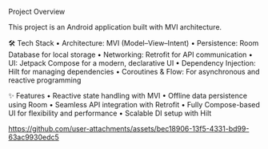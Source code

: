 Project Overview

This project is an Android application built with MVI architecture.

🛠 Tech Stack
	•	Architecture: MVI (Model–View–Intent)
	•	Persistence: Room Database for local storage
	•	Networking: Retrofit for API communication
	•	UI: Jetpack Compose for a modern, declarative UI
	•	Dependency Injection: Hilt for managing dependencies
	•	Coroutines & Flow: For asynchronous and reactive programming

✨ Features
	•	Reactive state handling with MVI
	•	Offline data persistence using Room
	•	Seamless API integration with Retrofit
	•	Fully Compose-based UI for flexibility and performance
	•	Scalable DI setup with Hilt



https://github.com/user-attachments/assets/bec18906-13f5-4331-bd99-63ac9930edc5

